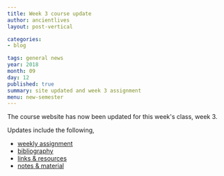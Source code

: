 ```yaml
---
title: Week 3 course update
author: ancientlives
layout: post-vertical

categories:
- blog

tags: general news
year: 2018
month: 09
day: 12
published: true
summary: site updated and week 3 assignment
menu: new-semester
---
```


The course website has now been updated for this week's class, week 3.

Updates include the following,

* [weekly assignment](/weekly_assignment)
* [bibliography](/bibliography)
* [links & resources](/links)
* [notes & material](/notes)
